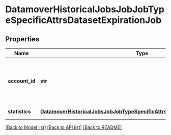 # DatamoverHistoricalJobsJobJobTypeSpecificAttrsDatasetExpirationJob

## Properties
Name | Type | Description | Notes
------------ | ------------- | ------------- | -------------
**account_id** | **str** | The account where this dataset expiration job is to be run. | [optional] 
**statistics** | [**DatamoverHistoricalJobsJobJobTypeSpecificAttrsDatasetExpirationJobStatistics**](DatamoverHistoricalJobsJobJobTypeSpecificAttrsDatasetExpirationJobStatistics.md) | Statistics for this job | [optional] 

[[Back to Model list]](../README.md#documentation-for-models) [[Back to API list]](../README.md#documentation-for-api-endpoints) [[Back to README]](../README.md)


